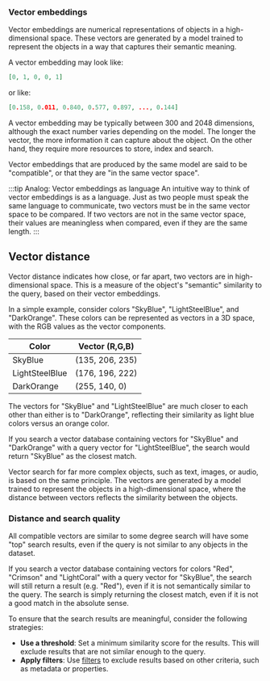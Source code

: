 ### Vector embeddings

Vector embeddings are numerical representations of objects in a high-dimensional space. These vectors are generated by a model trained to represent the objects in a way that captures their semantic meaning.

A vector embedding may look like:

```json
[0, 1, 0, 0, 1]
```

or like:

```json
[0.158, 0.011, 0.840, 0.577, 0.897, ..., 0.144]
```

A vector embedding may be typically between 300 and 2048 dimensions, although the exact number varies depending on the model. The longer the vector, the more information it can capture about the object. On the other hand, they require more resources to store, index and search.

Vector embeddings that are produced by the same model are said to be "compatible", or that they are "in the same vector space".

:::tip Analog: Vector embeddings as language
An intuitive way to think of vector embeddings is as a language. Just as two people must speak the same language to communicate, two vectors must be in the same vector space to be compared. If two vectors are not in the same vector space, their values are meaningless when compared, even if they are the same length.
:::

## Vector distance

Vector distance indicates how close, or far apart, two vectors are in high-dimensional space. This is a measure of the object's "semantic" similarity to the query, based on their vector embeddings.

In a simple example, consider colors "SkyBlue", "LightSteelBlue", and "DarkOrange". These colors can be represented as vectors in a 3D space, with the RGB values as the vector components.

| Color          | Vector (R,G,B)  |
|----------------|-----------------|
| SkyBlue        | (135, 206, 235) |
| LightSteelBlue | (176, 196, 222) |
| DarkOrange     | (255, 140, 0)   |

The vectors for "SkyBlue" and "LightSteelBlue" are much closer to each other than either is to "DarkOrange", reflecting their similarity as light blue colors versus an orange color.

If you search a vector database containing vectors for "SkyBlue" and "DarkOrange" with a query vector for "LightSteelBlue", the search would return "SkyBlue" as the closest match.

Vector search for far more complex objects, such as text, images, or audio, is based on the same principle. The vectors are generated by a model trained to represent the objects in a high-dimensional space, where the distance between vectors reflects the similarity between the objects.

### Distance and search quality

All compatible vectors are similar to some degree search will have some "top" search results, even if the query is not similar to any objects in the dataset.

If you search a vector database containing vectors for colors "Red", "Crimson" and "LightCoral" with a query vector for "SkyBlue", the search will still return a result (e.g. "Red"), even if it is not semantically similar to the query. The search is simply returning the closest match, even if it is not a good match in the absolute sense.

To ensure that the search results are meaningful, consider the following strategies:

- **Use a threshold**: Set a minimum similarity score for the results. This will exclude results that are not similar enough to the query.
- **Apply filters**: Use [filters](../filtering.md) to exclude results based on other criteria, such as metadata or properties.
